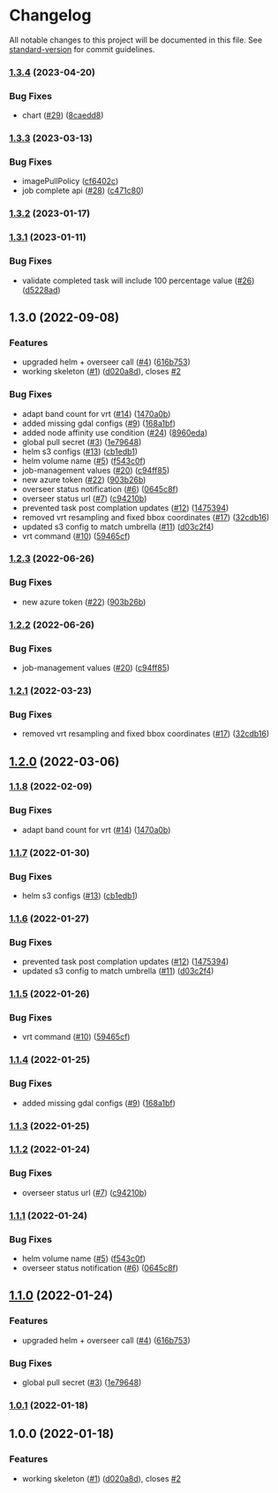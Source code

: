 # Changelog

All notable changes to this project will be documented in this file. See [standard-version](https://github.com/conventional-changelog/standard-version) for commit guidelines.

### [1.3.4](https://github.com/MapColonies/tiles-splitter/compare/v1.3.3...v1.3.4) (2023-04-20)


### Bug Fixes

* chart ([#29](https://github.com/MapColonies/tiles-splitter/issues/29)) ([8caedd8](https://github.com/MapColonies/tiles-splitter/commit/8caedd8020990ea8f1e116988a448ba0ec9f5c87))

### [1.3.3](https://github.com/MapColonies/tiles-splitter/compare/v1.3.2...v1.3.3) (2023-03-13)


### Bug Fixes

* imagePullPolicy ([cf6402c](https://github.com/MapColonies/tiles-splitter/commit/cf6402cbf8ae7bbd7558b4027c56d85d02917a72))
* job complete api ([#28](https://github.com/MapColonies/tiles-splitter/issues/28)) ([c471c80](https://github.com/MapColonies/tiles-splitter/commit/c471c8020a2baa09a173b924f7ddbe63813cad40))

### [1.3.2](https://github.com/MapColonies/tiles-splitter/compare/v1.3.1...v1.3.2) (2023-01-17)

### [1.3.1](https://github.com/MapColonies/tiles-splitter/compare/v1.3.0...v1.3.1) (2023-01-11)


### Bug Fixes

* validate completed task will include 100 percentage value ([#26](https://github.com/MapColonies/tiles-splitter/issues/26)) ([d5228ad](https://github.com/MapColonies/tiles-splitter/commit/d5228ad72c0795e05ee62ab5fdd44c2a6d62dee6))

## 1.3.0 (2022-09-08)


### Features

* upgraded helm + overseer call ([#4](https://github.com/MapColonies/tiles-splitter/issues/4)) ([616b753](https://github.com/MapColonies/tiles-splitter/commit/616b753283981fb738ed75d7777c9e760bde9d99))
* working skeleton ([#1](https://github.com/MapColonies/tiles-splitter/issues/1)) ([d020a8d](https://github.com/MapColonies/tiles-splitter/commit/d020a8d342637a3a4a557cc72dc8935a9bdd4f93)), closes [#2](https://github.com/MapColonies/tiles-splitter/issues/2)


### Bug Fixes

* adapt band count for vrt ([#14](https://github.com/MapColonies/tiles-splitter/issues/14)) ([1470a0b](https://github.com/MapColonies/tiles-splitter/commit/1470a0b18779f4c955a0f15cc5e1a1c89a75d416))
* added missing gdal configs ([#9](https://github.com/MapColonies/tiles-splitter/issues/9)) ([168a1bf](https://github.com/MapColonies/tiles-splitter/commit/168a1bf4da23be3bc277ab0f7f1d28306d9d69a0))
* added node affinity use condition ([#24](https://github.com/MapColonies/tiles-splitter/issues/24)) ([8960eda](https://github.com/MapColonies/tiles-splitter/commit/8960eda91a30f7c37610670911b7f46b2e97fedf))
* global pull secret ([#3](https://github.com/MapColonies/tiles-splitter/issues/3)) ([1e79648](https://github.com/MapColonies/tiles-splitter/commit/1e79648a0b4a8a64d76d2747faf53737a16b279b))
* helm s3 configs ([#13](https://github.com/MapColonies/tiles-splitter/issues/13)) ([cb1edb1](https://github.com/MapColonies/tiles-splitter/commit/cb1edb11e0357900a662e92592520ec6eccec1a0))
* helm volume name ([#5](https://github.com/MapColonies/tiles-splitter/issues/5)) ([f543c0f](https://github.com/MapColonies/tiles-splitter/commit/f543c0fd3f85d2b9c7231281fed7d7517a0c6fc5))
* job-management values ([#20](https://github.com/MapColonies/tiles-splitter/issues/20)) ([c94ff85](https://github.com/MapColonies/tiles-splitter/commit/c94ff855ae718a8a5602acaa35c543f6776831ec))
* new azure token ([#22](https://github.com/MapColonies/tiles-splitter/issues/22)) ([903b26b](https://github.com/MapColonies/tiles-splitter/commit/903b26b7d65ed19fd12993c3e5cd7057ab6facc5))
* overseer status notification ([#6](https://github.com/MapColonies/tiles-splitter/issues/6)) ([0645c8f](https://github.com/MapColonies/tiles-splitter/commit/0645c8fa7d17cfa3d8642863dcf2ea5f73c9ec6e))
* overseer status url ([#7](https://github.com/MapColonies/tiles-splitter/issues/7)) ([c94210b](https://github.com/MapColonies/tiles-splitter/commit/c94210bc5c649cee5c25bc53ecb8b4e347d3add2))
* prevented task post complation updates ([#12](https://github.com/MapColonies/tiles-splitter/issues/12)) ([1475394](https://github.com/MapColonies/tiles-splitter/commit/147539491331d21609cbf1ad1bf27503a2abbf3b))
* removed vrt resampling and fixed bbox coordinates ([#17](https://github.com/MapColonies/tiles-splitter/issues/17)) ([32cdb16](https://github.com/MapColonies/tiles-splitter/commit/32cdb16d3ac420290dbe76bda2d3bc168e1b42e7))
* updated s3 config to match  umbrella ([#11](https://github.com/MapColonies/tiles-splitter/issues/11)) ([d03c2f4](https://github.com/MapColonies/tiles-splitter/commit/d03c2f4cd140acd1a0422c085c6354bcf89e3fb0))
* vrt command ([#10](https://github.com/MapColonies/tiles-splitter/issues/10)) ([59465cf](https://github.com/MapColonies/tiles-splitter/commit/59465cf96828246197f08fe7358451e72048ae0a))

### [1.2.3](https://github.com/MapColonies/tiles-splitter/compare/v1.2.2...v1.2.3) (2022-06-26)


### Bug Fixes

* new azure token ([#22](https://github.com/MapColonies/tiles-splitter/issues/22)) ([903b26b](https://github.com/MapColonies/tiles-splitter/commit/903b26b7d65ed19fd12993c3e5cd7057ab6facc5))

### [1.2.2](https://github.com/MapColonies/tiles-splitter/compare/v1.2.1...v1.2.2) (2022-06-26)


### Bug Fixes

* job-management values ([#20](https://github.com/MapColonies/tiles-splitter/issues/20)) ([c94ff85](https://github.com/MapColonies/tiles-splitter/commit/c94ff855ae718a8a5602acaa35c543f6776831ec))

### [1.2.1](https://github.com/MapColonies/tiles-splitter/compare/v1.2.0...v1.2.1) (2022-03-23)


### Bug Fixes

* removed vrt resampling and fixed bbox coordinates ([#17](https://github.com/MapColonies/tiles-splitter/issues/17)) ([32cdb16](https://github.com/MapColonies/tiles-splitter/commit/32cdb16d3ac420290dbe76bda2d3bc168e1b42e7))

## [1.2.0](https://github.com/MapColonies/tiles-splitter/compare/v1.1.8...v1.2.0) (2022-03-06)

### [1.1.8](https://github.com/MapColonies/tiles-splitter/compare/v1.1.7...v1.1.8) (2022-02-09)


### Bug Fixes

* adapt band count for vrt ([#14](https://github.com/MapColonies/tiles-splitter/issues/14)) ([1470a0b](https://github.com/MapColonies/tiles-splitter/commit/1470a0b18779f4c955a0f15cc5e1a1c89a75d416))

### [1.1.7](https://github.com/MapColonies/tiles-splitter/compare/v1.1.6...v1.1.7) (2022-01-30)


### Bug Fixes

* helm s3 configs ([#13](https://github.com/MapColonies/tiles-splitter/issues/13)) ([cb1edb1](https://github.com/MapColonies/tiles-splitter/commit/cb1edb11e0357900a662e92592520ec6eccec1a0))

### [1.1.6](https://github.com/MapColonies/tiles-splitter/compare/v1.1.5...v1.1.6) (2022-01-27)


### Bug Fixes

* prevented task post complation updates ([#12](https://github.com/MapColonies/tiles-splitter/issues/12)) ([1475394](https://github.com/MapColonies/tiles-splitter/commit/147539491331d21609cbf1ad1bf27503a2abbf3b))
* updated s3 config to match  umbrella ([#11](https://github.com/MapColonies/tiles-splitter/issues/11)) ([d03c2f4](https://github.com/MapColonies/tiles-splitter/commit/d03c2f4cd140acd1a0422c085c6354bcf89e3fb0))

### [1.1.5](https://github.com/MapColonies/tiles-splitter/compare/v1.1.4...v1.1.5) (2022-01-26)


### Bug Fixes

* vrt command ([#10](https://github.com/MapColonies/tiles-splitter/issues/10)) ([59465cf](https://github.com/MapColonies/tiles-splitter/commit/59465cf96828246197f08fe7358451e72048ae0a))

### [1.1.4](https://github.com/MapColonies/tiles-splitter/compare/v1.1.3...v1.1.4) (2022-01-25)


### Bug Fixes

* added missing gdal configs ([#9](https://github.com/MapColonies/tiles-splitter/issues/9)) ([168a1bf](https://github.com/MapColonies/tiles-splitter/commit/168a1bf4da23be3bc277ab0f7f1d28306d9d69a0))

### [1.1.3](https://github.com/MapColonies/tiles-splitter/compare/v1.1.2...v1.1.3) (2022-01-25)

### [1.1.2](https://github.com/MapColonies/tiles-splitter/compare/v1.1.1...v1.1.2) (2022-01-24)


### Bug Fixes

* overseer status url ([#7](https://github.com/MapColonies/tiles-splitter/issues/7)) ([c94210b](https://github.com/MapColonies/tiles-splitter/commit/c94210bc5c649cee5c25bc53ecb8b4e347d3add2))

### [1.1.1](https://github.com/MapColonies/tiles-splitter/compare/v1.1.0...v1.1.1) (2022-01-24)


### Bug Fixes

* helm volume name ([#5](https://github.com/MapColonies/tiles-splitter/issues/5)) ([f543c0f](https://github.com/MapColonies/tiles-splitter/commit/f543c0fd3f85d2b9c7231281fed7d7517a0c6fc5))
* overseer status notification ([#6](https://github.com/MapColonies/tiles-splitter/issues/6)) ([0645c8f](https://github.com/MapColonies/tiles-splitter/commit/0645c8fa7d17cfa3d8642863dcf2ea5f73c9ec6e))

## [1.1.0](https://github.com/MapColonies/tiles-splitter/compare/v1.0.1...v1.1.0) (2022-01-24)


### Features

* upgraded helm + overseer call ([#4](https://github.com/MapColonies/tiles-splitter/issues/4)) ([616b753](https://github.com/MapColonies/tiles-splitter/commit/616b753283981fb738ed75d7777c9e760bde9d99))


### Bug Fixes

* global pull secret ([#3](https://github.com/MapColonies/tiles-splitter/issues/3)) ([1e79648](https://github.com/MapColonies/tiles-splitter/commit/1e79648a0b4a8a64d76d2747faf53737a16b279b))

### [1.0.1](https://github.com/MapColonies/tiles-splitter/compare/v1.0.0...v1.0.1) (2022-01-18)

## 1.0.0 (2022-01-18)


### Features

* working skeleton ([#1](https://github.com/MapColonies/tiles-splitter/issues/1)) ([d020a8d](https://github.com/MapColonies/tiles-splitter/commit/d020a8d342637a3a4a557cc72dc8935a9bdd4f93)), closes [#2](https://github.com/MapColonies/tiles-splitter/issues/2)
